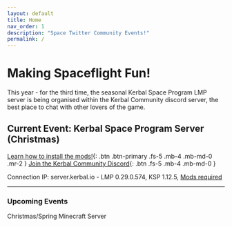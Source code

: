 ```yaml
---
layout: default
title: Home
nav_order: 1
description: "Space Twitter Community Events!"
permalink: /
---
```


# Making Spaceflight Fun!


This year - for the third time, the seasonal Kerbal Space Program LMP server is being organised within the Kerbal Community discord server, the best place to chat with other lovers of the game.

## Current Event: Kerbal Space Program Server (Christmas)

[Learn how to install the mods!](/ksp){: .btn .btn-primary .fs-5 .mb-4 .mb-md-0 .mr-2 }
[Join the Kerbal Community Discord](https://discord.gg/9hgSkqSVQD){: .btn .fs-5 .mb-4 .mb-md-0 }

Connection IP: server.kerbal.io - LMP 0.29.0.574, KSP 1.12.5, [Mods required](/ksp/modlist)

---

### Upcoming Events
Christmas/Spring Minecraft Server
